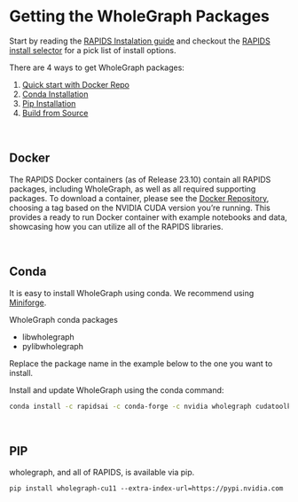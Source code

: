 
# Getting the WholeGraph Packages

Start by reading the [RAPIDS Instalation guide](https://docs.rapids.ai/install)
and checkout the [RAPIDS install selector](https://rapids.ai/start.html) for a pick list of install options.


There are 4 ways to get WholeGraph packages:
1. [Quick start with Docker Repo](#docker)
2. [Conda Installation](#conda)
3. [Pip Installation](#pip)
4. [Build from Source](./source_build.md)


<br>

## Docker
The RAPIDS Docker containers (as of Release 23.10) contain all RAPIDS packages, including WholeGraph, as well as all required supporting packages.   To download a container, please see the [Docker Repository](https://hub.docker.com/r/rapidsai/rapidsai/), choosing a tag based on the NVIDIA CUDA version you’re running.  This provides a ready to run Docker container with example notebooks and data, showcasing how you can utilize all of the RAPIDS libraries.

<br>


## Conda
It is easy to install WholeGraph using conda. We recommend using [Miniforge](https://github.com/conda-forge/miniforge).

WholeGraph conda packages
 * libwholegraph
 * pylibwholegraph

Replace the package name in the example below to the one you want to install.


Install and update WholeGraph using the conda command:

```bash
conda install -c rapidsai -c conda-forge -c nvidia wholegraph cudatoolkit=11.8
```

<br>

## PIP
wholegraph, and all of RAPIDS, is available via pip.

```
pip install wholegraph-cu11 --extra-index-url=https://pypi.nvidia.com
```

<br>
